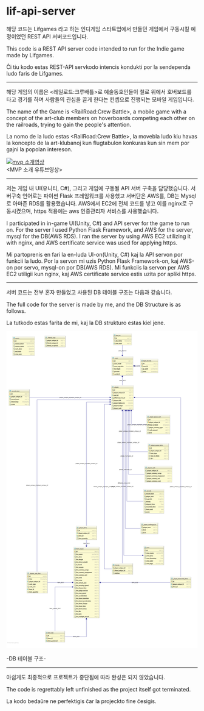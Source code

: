 # lif-api-server

해당 코드는 Lifgames 라고 하는 인디게임 스타트업에서 만들던 게임에서 구동시킬 예정이었던 REST API 서버코드입니다.

This code is a REST API server code intended to run for the Indie game made by Lifgames.

Ĉi tiu kodo estas REST-API servkodo intencis kondukti por la sendependa ludo faris de Lifgames. 

--- 
해당 게임의 이름은 <레일로드:크루배틀>로 예술동호인들이 철로 위에서 호버보드를 타고 경기를 하며 사람들의 관심을 끌게 한다는 컨셉으로 진행되는 모바일 게임입니다.<br>

The name of the Game is <RailRoad:Crew Battle>, a mobile game with a concept of the art-club members on hoverboards competing each other on the railroads, trying to gain the people's attention.<br>

La nomo de la ludo estas <RailRoad:Crew Battle>, la movebla ludo kiu havas la koncepto de la art-klubanoj kun flugtabulon konkuras kun sin mem por gajni la popolan intereson.

[![mvp 소개영상](https://img.youtube.com/vi/hUqvv9Y1_TQ/sddefault.jpg)](https://youtu.be/hUqvv9Y1_TQ)<br>
<MVP 소개 유튜브영상>

---
저는 게임 내 UI(유니티, C#), 그리고 게임에 구동될 API 서버 구축을 담당했습니다. 서버구축 언어로는 파이썬 Flask 프레임워크를 사용했고 서버단은 AWS를, DB는 Mysql로 아마존 RDS를 활용했습니다. AWS에서 EC2에 전체 코드를 넣고 이를 nginx로 구동시켰으며, https 적용에는 aws 인증관리자 서비스를 사용했습니다.<br>

I participated in in-game UI(Unity, C#) and API server for the game to run on. For the server I used Python Flask Framework, and AWS for the server, mysql for the DB(AWS RDS). I ran the server by using AWS EC2 utilizing it with nginx, and AWS certificate service was used for applying https.<br>

Mi partoprenis en fari la en-luda UI-on(Unity, C#) kaj la API servon por funkcii la ludo. Por la servon mi uzis Python Flask Framework-on, kaj AWS-on por servo, mysql-on por DB(AWS RDS). Mi funkciis la servon per AWS EC2 utiligii kun nginx, kaj AWS certificate service estis uzita por apliki https.

---
서버 코드는 전부 혼자 만들었고 사용된 DB 테이블 구조는 다음과 같습니다.<br>

The full code for the server is made by me, and the DB Structure is as follows.<br>

La tutkodo estas farita de mi, kaj la DB strukturo estas kiel jene.

![DB 테이블](https://raw.githubusercontent.com/kor-solidarity/lif_api_server/master/table_structure.png)

-DB 테이블 구조-

---
아쉽게도 최종적으로 프로젝트가 중단됨에 따라 완성은 되지 않았습니다.

The code is regrettably left unfinished as the project itself got terminated.

La kodo bedaŭre ne perfektigis ĉar la projeckto fine ĉesigis.